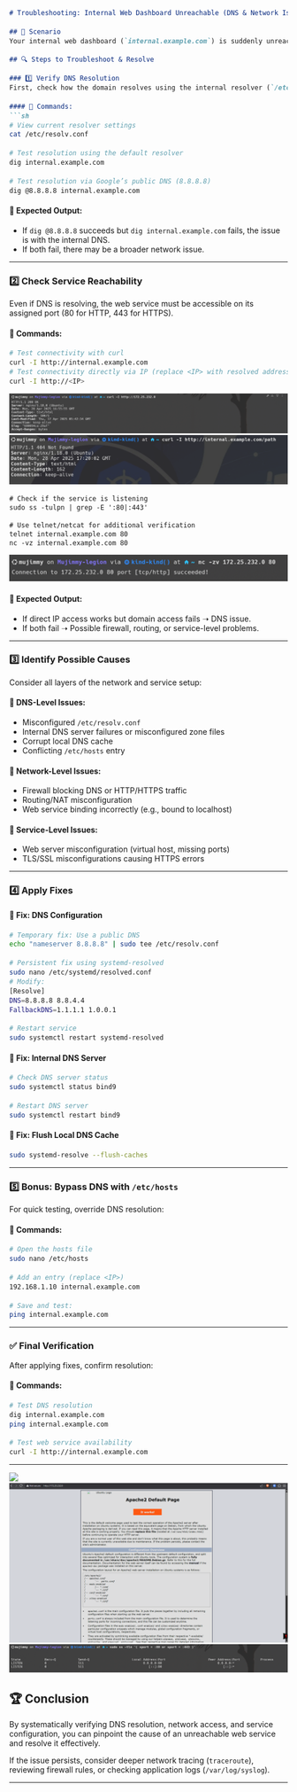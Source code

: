 ```markdown
# Troubleshooting: Internal Web Dashboard Unreachable (DNS & Network Issues)

## 📌 Scenario
Your internal web dashboard (`internal.example.com`) is suddenly unreachable from multiple systems. Users report "host not found" errors, even though the service is running. This guide will help you systematically diagnose and resolve the issue.

## 🔍 Steps to Troubleshoot & Resolve

### 1️⃣ Verify DNS Resolution
First, check how the domain resolves using the internal resolver (`/etc/resolv.conf`) and a public DNS (e.g., Google’s `8.8.8.8`).

#### 🔹 Commands:
```sh
# View current resolver settings
cat /etc/resolv.conf

# Test resolution using the default resolver
dig internal.example.com

# Test resolution via Google’s public DNS (8.8.8.8)
dig @8.8.8.8 internal.example.com
```

#### 🔹 Expected Output:
- If `dig @8.8.8.8` succeeds but `dig internal.example.com` fails, the issue is with the internal DNS.
- If both fail, there may be a broader network issue.

---

### 2️⃣ Check Service Reachability
Even if DNS is resolving, the web service must be accessible on its assigned port (80 for HTTP, 443 for HTTPS).

#### 🔹 Commands:
```sh
# Test connectivity with curl
curl -I http://internal.example.com
# Test connectivity directly via IP (replace <IP> with resolved address)
curl -I http://<IP>
```
![](./screenshots/curlIP.png)
![](./screenshots/curlName.png)
```
# Check if the service is listening
sudo ss -tulpn | grep -E ':80|:443'

# Use telnet/netcat for additional verification
telnet internal.example.com 80
nc -vz internal.example.com 80
```
![](./screenshots/nc.png)

#### 🔹 Expected Output:
- If direct IP access works but domain access fails ➝ DNS issue.
- If both fail ➝ Possible firewall, routing, or service-level problems.

---

### 3️⃣ Identify Possible Causes
Consider all layers of the network and service setup:

#### 🔹 DNS-Level Issues:
- Misconfigured `/etc/resolv.conf`
- Internal DNS server failures or misconfigured zone files
- Corrupt local DNS cache
- Conflicting `/etc/hosts` entry

#### 🔹 Network-Level Issues:
- Firewall blocking DNS or HTTP/HTTPS traffic
- Routing/NAT misconfiguration
- Web service binding incorrectly (e.g., bound to localhost)

#### 🔹 Service-Level Issues:
- Web server misconfiguration (virtual host, missing ports)
- TLS/SSL misconfigurations causing HTTPS errors

---

### 4️⃣ Apply Fixes

#### 🔹 **Fix: DNS Configuration**
```sh
# Temporary fix: Use a public DNS
echo "nameserver 8.8.8.8" | sudo tee /etc/resolv.conf

# Persistent fix using systemd-resolved
sudo nano /etc/systemd/resolved.conf
# Modify:
[Resolve]
DNS=8.8.8.8 8.8.4.4
FallbackDNS=1.1.1.1 1.0.0.1

# Restart service
sudo systemctl restart systemd-resolved
```

#### 🔹 **Fix: Internal DNS Server**
```sh
# Check DNS server status
sudo systemctl status bind9

# Restart DNS server
sudo systemctl restart bind9
```

#### 🔹 **Fix: Flush Local DNS Cache**
```sh
sudo systemd-resolve --flush-caches
```

---

### 5️⃣ Bonus: Bypass DNS with `/etc/hosts`
For quick testing, override DNS resolution:

#### 🔹 Commands:
```sh
# Open the hosts file
sudo nano /etc/hosts

# Add an entry (replace <IP>)
192.168.1.10 internal.example.com

# Save and test:
ping internal.example.com
```

---

### ✅ Final Verification
After applying fixes, confirm resolution:

#### 🔹 Commands:
```sh
# Test DNS resolution
dig internal.example.com
ping internal.example.com

# Test web service availability
curl -I http://internal.example.com
```

---
![](./screenshots/curlping.png)
![](./screenshots/FinalTest.png)
![](./screenshots/ss.png)
## 🏆 Conclusion
By systematically verifying DNS resolution, network access, and service configuration, you can pinpoint the cause of an unreachable web service and resolve it effectively.

If the issue persists, consider deeper network tracing (`traceroute`), reviewing firewall rules, or checking application logs (`/var/log/syslog`).

---



